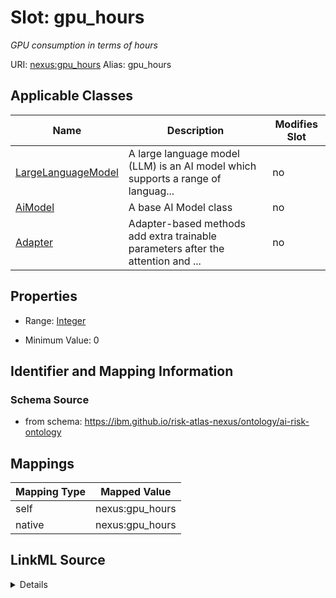 

# Slot: gpu_hours


_GPU consumption in terms of hours_





URI: [nexus:gpu_hours](https://ibm.github.io/risk-atlas-nexus/ontology/gpu_hours)
Alias: gpu_hours

<!-- no inheritance hierarchy -->





## Applicable Classes

| Name | Description | Modifies Slot |
| --- | --- | --- |
| [LargeLanguageModel](LargeLanguageModel.md) | A large language model (LLM) is an AI model which supports a range of languag... |  no  |
| [AiModel](AiModel.md) | A base AI Model class |  no  |
| [Adapter](Adapter.md) | Adapter-based methods add extra trainable parameters after the attention and ... |  no  |







## Properties

* Range: [Integer](Integer.md)

* Minimum Value: 0





## Identifier and Mapping Information







### Schema Source


* from schema: https://ibm.github.io/risk-atlas-nexus/ontology/ai-risk-ontology




## Mappings

| Mapping Type | Mapped Value |
| ---  | ---  |
| self | nexus:gpu_hours |
| native | nexus:gpu_hours |




## LinkML Source

<details>
```yaml
name: gpu_hours
description: GPU consumption in terms of hours
from_schema: https://ibm.github.io/risk-atlas-nexus/ontology/ai-risk-ontology
rank: 1000
alias: gpu_hours
domain_of:
- AiModel
range: integer
minimum_value: 0

```
</details>
